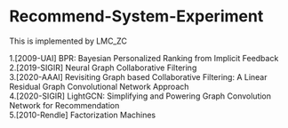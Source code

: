 # Recommend-System-Experiment

This is implemented by LMC_ZC  

1.[2009-UAI] BPR: Bayesian Personalized Ranking from Implicit Feedback  
2.[2019-SIGIR] Neural Graph Collaborative Filtering  
3.[2020-AAAI] Revisiting Graph based Collaborative Filtering: A Linear Residual Graph Convolutional Network Approach  
4.[2020-SIGIR] LightGCN: Simplifying and Powering Graph Convolution Network for Recommendation  
5.[2010-Rendle] Factorization Machines
